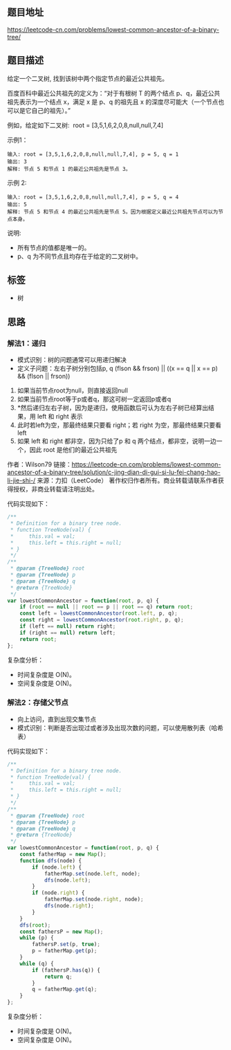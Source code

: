 ## 题目地址

https://leetcode-cn.com/problems/lowest-common-ancestor-of-a-binary-tree/

## 题目描述

给定一个二叉树, 找到该树中两个指定节点的最近公共祖先。

百度百科中最近公共祖先的定义为：“对于有根树 T 的两个结点 p、q，最近公共祖先表示为一个结点 x，满足 x 是 p、q 的祖先且 x 的深度尽可能大（一个节点也可以是它自己的祖先）。”

例如，给定如下二叉树:  root = [3,5,1,6,2,0,8,null,null,7,4]

示例1：
```
输入: root = [3,5,1,6,2,0,8,null,null,7,4], p = 5, q = 1
输出: 3
解释: 节点 5 和节点 1 的最近公共祖先是节点 3。
```

示例 2:
```
输入: root = [3,5,1,6,2,0,8,null,null,7,4], p = 5, q = 4
输出: 5
解释: 节点 5 和节点 4 的最近公共祖先是节点 5。因为根据定义最近公共祖先节点可以为节点本身。
```

说明:

- 所有节点的值都是唯一的。
- p、q 为不同节点且均存在于给定的二叉树中。

## 标签

- 树

## 思路

### 解法1：递归

- 模式识别：树的问题通常可以用递归解决
- 定义子问题：左右子树分别包括p, q
  (flson && frson) || ((x == q || x == p) && (flson || frson))

1. 如果当前节点root为null，则直接返回null
2. 如果当前节点root等于p或者q，那这可树一定返回p或者q
3. *然后递归左右子树，因为是递归，使用函数后可认为左右子树已经算出结果，用 left 和 right 表示
4. 此时若left为空，那最终结果只要看 right；若 right 为空，那最终结果只要看 left
5. 如果 left 和 right 都非空，因为只给了p 和 q 两个结点，都非空，说明一边一个，因此 root 是他们的最近公共祖先

作者：Wilson79
链接：https://leetcode-cn.com/problems/lowest-common-ancestor-of-a-binary-tree/solution/c-jing-dian-di-gui-si-lu-fei-chang-hao-li-jie-shi-/
来源：力扣（LeetCode）
著作权归作者所有。商业转载请联系作者获得授权，非商业转载请注明出处。

代码实现如下：
```javascript
/**
 * Definition for a binary tree node.
 * function TreeNode(val) {
 *     this.val = val;
 *     this.left = this.right = null;
 * }
 */
/**
 * @param {TreeNode} root
 * @param {TreeNode} p
 * @param {TreeNode} q
 * @return {TreeNode}
 */
var lowestCommonAncestor = function(root, p, q) {
    if (root == null || root == p || root == q) return root;
    const left = lowestCommonAncestor(root.left, p, q);
    const right = lowestCommonAncestor(root.right, p, q);
    if (left == null) return right;
    if (right == null) return left;
    return root;
};
```

复杂度分析：

- 时间复杂度是 O(N)。
- 空间复杂度是 O(N)。

### 解法2：存储父节点

- 向上访问，直到出现交集节点
- 模式识别：判断是否出现过或者涉及出现次数的问题，可以使用散列表（哈希表）

代码实现如下：
```javascript
/**
 * Definition for a binary tree node.
 * function TreeNode(val) {
 *     this.val = val;
 *     this.left = this.right = null;
 * }
 */
/**
 * @param {TreeNode} root
 * @param {TreeNode} p
 * @param {TreeNode} q
 * @return {TreeNode}
 */
var lowestCommonAncestor = function(root, p, q) {
    const fatherMap = new Map();
    function dfs(node) {
        if (node.left) {
            fatherMap.set(node.left, node);
            dfs(node.left);
        }
        if (node.right) {
            fatherMap.set(node.right, node);
            dfs(node.right);
        }
    }
    dfs(root);
    const fathersP = new Map();
    while (p) {
        fathersP.set(p, true);
        p = fatherMap.get(p);
    }
    while (q) {
        if (fathersP.has(q)) {
            return q;
        }
        q = fatherMap.get(q);
    }
};
```

复杂度分析：

- 时间复杂度是 O(N)。
- 空间复杂度是 O(N)。
